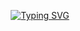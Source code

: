 <p align="center">
<a href="https://git.io/typing-svg"><img src="https://readme-typing-svg.demolab.com?font=Fira+Code&size=25&pause=1000&color=D227F7&background=FF494900&center=true&width=500&lines=Greetings+and+a+warm+welcome+to+my+profile.;I+am+Adeniji+Olajide;a+dynamic+and+versatile;Full+Stack+Web+Developer;and+a+Software+Engineer.;I+have+a+passion+for+learning+new+things." alt="Typing SVG" /></a>
</p>
